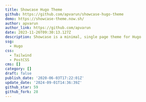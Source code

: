 ```yaml
---
title: Showcase Hugo Theme
github: https://github.com/apvarun/showcase-hugo-theme
demo: https://showcase-theme.now.sh/
author: apvarun
author_link: https://github.com/apvarun
date: 2023-11-26T09:30:13.127Z
description: Showcase is a minimal, single page theme for Hugo
ssg:
  - Hugo
css:
  - Tailwind
  - PostCSS
cms: []
category: []
draft: false
publish_date: '2020-06-03T17:22:01Z'
update_date: '2024-09-01T14:36:39Z'
github_star: 59
github_fork: 28
---
```

